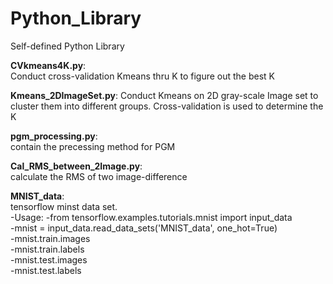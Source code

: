 # Python_Library
Self-defined Python Library

**CVkmeans4K.py**:  
Conduct cross-validation Kmeans thru K to figure out the best K  

**Kmeans_2DImageSet.py**:
Conduct Kmeans on 2D gray-scale Image set to cluster them into different groups. Cross-validation is used to determine the K  

**pgm_processing.py**:  
contain the precessing method for PGM  

**Cal_RMS_between_2Image.py**:  
calculate the RMS of two image-difference  

**MNIST_data**:  
tensorflow minst data set.  
-Usage: 
-from tensorflow.examples.tutorials.mnist import input_data  
-mnist = input_data.read_data_sets('MNIST_data', one_hot=True)  
-mnist.train.images  
-mnist.train.labels  
-mnist.test.images  
-mnist.test.labels  

